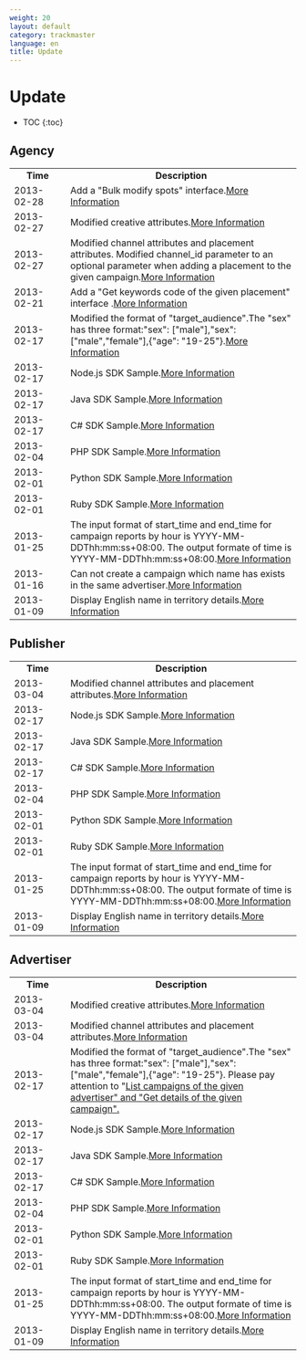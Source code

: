```yaml
---
weight: 20
layout: default
category: trackmaster
language: en
title: Update
---
```


# Update

* TOC
{:toc}

## Agency


<table width="560" border="0" bordercolor="#000000">
  <tr>
    <td width="94"><div align="center"><strong>Time</strong></div></td>
    <td width="456"><div align="center"><strong>Description</strong></div></td>
  </tr>
    <tr>
    <td>2013-02-28</td>
    <td>Add a "Bulk modify spots" interface.<a href="http://dev.admaster.com.cn/doc/trackmaster/v1/en/spot.html#bulk-modify-spots">More Information</a></td>
  </tr>
  <tr>
    <td>2013-02-27</td>
    <td>Modified creative attributes.<a href="http://dev.admaster.com.cn/doc/trackmaster/v1/en/creative.html">More Information</a></td>
  </tr>
  <tr>
    <td>2013-02-27</td>
    <td>Modified channel attributes and placement attributes. Modified channel_id parameter to an optional parameter when adding a placement to the given campaign.<a href="http://dev.admaster.com.cn/doc/trackmaster/v1/en/placement.html#add-a-placement-to-the-given-campaign">More Information</a></td>
  </tr>
  <tr>
    <td>2013-02-21</td>
    <td>Add a "Get keywords code of the given placement" interface .<a href="http://dev.admaster.com.cn/doc/trackmaster/v1/en/code.html">More Information</a></td>
  </tr>
  <tr>
    <td>2013-02-17</td>
    <td>Modified the format of "target_audience".The "sex" has three format:"sex": ["male"],"sex": ["male","female"],{"age": "19-25"}.<a href="http://dev.admaster.com.cn/doc/trackmaster/v1/en/campaign.html#modify-details-of-the-given-campaign">More Information</a></td>
  </tr>
  <tr>
    <td>2013-02-17</td>
    <td>Node.js SDK Sample.<a href="http://dev.admaster.com.cn/doc/trackmaster/v1/en/sdk/nodejs.html">More Information</a></td>
  </tr>
  <tr>
    <td>2013-02-17</td>
    <td>Java SDK Sample.<a href="http://dev.admaster.com.cn/doc/trackmaster/v1/en/sdk/java.html">More Information</a></td>
  </tr>
  <tr>
    <td>2013-02-17</td>
    <td>C# SDK Sample.<a href="http://dev.admaster.com.cn/doc/trackmaster/v1/en/sdk/cs.html">More Information</a></td>
  </tr>
  <tr>
    <td>2013-02-04</td>
    <td>PHP SDK Sample.<a href="http://dev.admaster.com.cn/doc/trackmaster/v1/en/sdk/php.html">More Information</a></td>
  </tr>
  <tr>
    <td>2013-02-01</td>
    <td>Python SDK Sample.<a href="http://dev.admaster.com.cn/doc/trackmaster/v1/en/sdk/python.html">More Information</a></td>
  </tr>
  <tr>
    <td>2013-02-01</td>
    <td>Ruby SDK Sample.<a href="http://dev.admaster.com.cn/doc/trackmaster/v1/en/sdk/ruby.html">More Information</a></td>
  </tr>
  <tr>
    <td>2013-01-25</td>
    <td>The input format of start_time and end_time for campaign reports by hour is YYYY-MM-DDThh:mm:ss+08:00. The output formate of time is YYYY-MM-DDThh:mm:ss+08:00.<a href="http://dev.admaster.com.cn/doc/trackmaster/v1/en/campaign_report.html#get-the-authorized-campaign-report">More Information</a></td>
  </tr>
  <tr>
    <td>2013-01-16</td>
    <td>Can not create a campaign which name has exists in the same advertiser.<a href="http://dev.admaster.com.cn/doc/trackmaster/v1/en/campaign.html#add-the-campaign-to-the-given-advertiser">More Information</a></td>
  </tr>
  <tr>
  	<td>2013-01-09</td>
	<td>Display English name in territory details.<a href="http://dev.admaster.com.cn/doc/trackmaster/v1/en/territory.html">More Information</a></td>
  </tr>
</table> 

## Publisher       

<table width="560" border="0" bordercolor="#000000">
  <tr>
    <td width="94"><div align="center"><strong>Time</strong></div></td>
    <td width="456"><div align="center"><strong>Description</strong></div></td>
  </tr>
  <tr>
    <td>2013-03-04</td>
    <td>Modified channel attributes and placement attributes.<a href="http://dev.admaster.com.cn/doc/trackmaster/v1/en/publisher_placement.html">More Information</a></td>
  </tr>
  <tr>
    <td>2013-02-17</td>
    <td>Node.js SDK Sample.<a href="http://dev.admaster.com.cn/doc/trackmaster/v1/en/sdk/nodejs.html">More Information</a></td>
  </tr>
  <tr>
    <td>2013-02-17</td>
    <td>Java SDK Sample.<a href="http://dev.admaster.com.cn/doc/trackmaster/v1/en/sdk/java.html">More Information</a></td>
  </tr>
  <tr>
    <td>2013-02-17</td>
    <td>C# SDK Sample.<a href="http://dev.admaster.com.cn/doc/trackmaster/v1/en/sdk/cs.html">More Information</a></td>
  </tr>
  <tr>
    <td>2013-02-04</td>
    <td>PHP SDK Sample.<a href="http://dev.admaster.com.cn/doc/trackmaster/v1/en/sdk/php.html">More Information</a></td>
  </tr>
  <tr>
    <td>2013-02-01</td>
    <td>Python SDK Sample.<a href="http://dev.admaster.com.cn/doc/trackmaster/v1/en/sdk/python.html">More Information</a></td>
  </tr>
  <tr>
    <td>2013-02-01</td>
    <td>Ruby SDK Sample.<a href="http://dev.admaster.com.cn/doc/trackmaster/v1/en/sdk/ruby.html">More Information</a></td>
  </tr>
  <tr>
    <td>2013-01-25</td>
    <td>The input format of start_time and end_time for campaign reports by hour is YYYY-MM-DDThh:mm:ss+08:00. The output formate of time is YYYY-MM-DDThh:mm:ss+08:00.<a href="http://dev.admaster.com.cn/doc/trackmaster/v1/en/media_report.html#get-campaign-report-of-the-given-media">More Information</a></td>
  </tr>
  <tr>
  	<td>2013-01-09</td>
	<td>Display English name in territory details.<a href="http://dev.admaster.com.cn/doc/trackmaster/v1/en/publisher_territory.html">More Information</a></td>
  </tr>
</table> 

## Advertiser   

<table width="560" border="0" bordercolor="#000000">
  <tr>
    <td width="94"><div align="center"><strong>Time</strong></div></td>
    <td width="456"><div align="center"><strong>Description</strong></div></td>
  </tr>
  <tr>
    <td>2013-03-04</td>
    <td>Modified creative attributes.<a href="http://dev.admaster.com.cn/doc/trackmaster/v1/en/advertisers_creative.html">More Information</a></td>
  </tr>
  <tr>
    <td>2013-03-04</td>
    <td>Modified channel attributes and placement attributes.<a href="http://dev.admaster.com.cn/doc/trackmaster/v1/en/advertisers_placement.html">More Information</a></td>
  </tr>
  <tr>
    <td>2013-02-17</td>
    <td>Modified the format of "target_audience".The "sex" has three format:"sex": ["male"],"sex": ["male","female"],{"age": "19-25"}. Please pay attention to "<a href="http://dev.admaster.com.cn/doc/trackmaster/v1/en/advertisers_campaign.html#list-campaigns-of-the-given-advertiser">List campaigns of the given advertiser" and "<a href="http://dev.admaster.com.cn/doc/trackmaster/v1/en/advertisers_campaign.html#get-details-of-the-given-campaign">Get details of the given campaign".</td>
  </tr>
  <tr>
    <td>2013-02-17</td>
    <td>Node.js SDK Sample.<a href="http://dev.admaster.com.cn/doc/trackmaster/v1/en/sdk/nodejs.html">More Information</a></td>
  </tr>
  <tr>
    <td>2013-02-17</td>
    <td>Java SDK Sample.<a href="http://dev.admaster.com.cn/doc/trackmaster/v1/en/sdk/java.html">More Information</a></td>
  </tr>
  <tr>
    <td>2013-02-17</td>
    <td>C# SDK Sample.<a href="http://dev.admaster.com.cn/doc/trackmaster/v1/en/sdk/cs.html">More Information</a></td>
  </tr>
  <tr>
    <td>2013-02-04</td>
    <td>PHP SDK Sample.<a href="http://dev.admaster.com.cn/doc/trackmaster/v1/en/sdk/php.html">More Information</a></td>
  </tr>
  <tr>
    <td>2013-02-01</td>
    <td>Python SDK Sample.<a href="http://dev.admaster.com.cn/doc/trackmaster/v1/en/sdk/python.html">More Information</a></td>
  </tr>
  <tr>
    <td>2013-02-01</td>
    <td>Ruby SDK Sample.<a href="http://dev.admaster.com.cn/doc/trackmaster/v1/en/sdk/ruby.html">More Information</a></td>
  </tr>
  <tr>
    <td>2013-01-25</td>
    <td>The input format of start_time and end_time for campaign reports by hour is YYYY-MM-DDThh:mm:ss+08:00. The output formate of time is YYYY-MM-DDThh:mm:ss+08:00.<a href="http://dev.admaster.com.cn/doc/trackmaster/v1/en/advertisers_report.html#get-the-advertiser-report">More Information</a></td>
  </tr>
  <tr>
  	<td>2013-01-09</td>
	<td>Display English name in territory details.<a href="http://dev.admaster.com.cn/doc/trackmaster/v1/en/advertisers_territory.html">More Information</a></td>
  </tr>
</table> 

